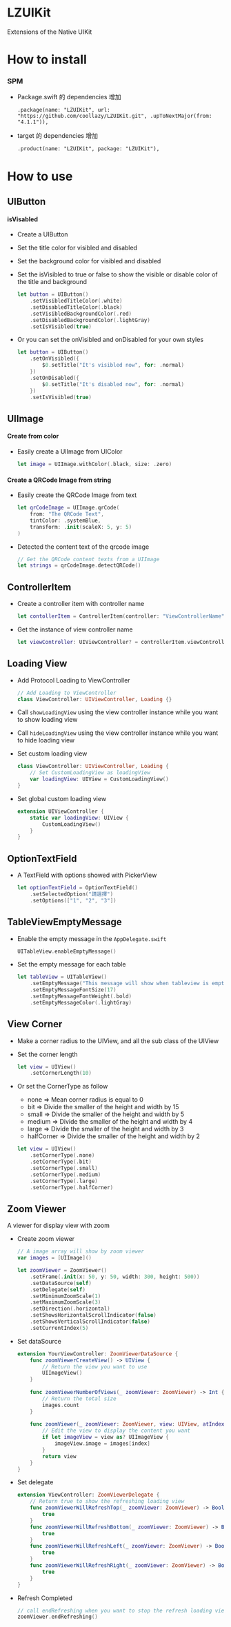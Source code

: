 # LZUIKit

Extensions of the Native UIKit

# How to install

### SPM

- Package.swift 的 dependencies 增加

	```
	.package(name: "LZUIKit", url: "https://github.com/coollazy/LZUIKit.git", .upToNextMajor(from: "4.1.1")),
	```

- target 的 dependencies 增加

	```
	.product(name: "LZUIKit", package: "LZUIKit"),
	```

# How to use

## UIButton

#### isVisabled

- Create a UIButton
- Set the title color for visibled and disabled
- Set the background color for visibled and disabled
- Set the isVisibled to true or false to show the visible or disable color of the title and background

	```swift
	let button = UIButton()
	    .setVisibledTitleColor(.white)
	    .setDisabledTitleColor(.black)
	    .setVisibledBackgroundColor(.red)
	    .setDisabledBackgroundColor(.lightGray)
	    .setIsVisibled(true)
	```

- Or you can set the onVisibled and onDisabled for your own styles

	```swift
	let button = UIButton()
	    .setOnVisibled({
	        $0.setTitle("It's visibled now", for: .normal)
	    })
	    .setOnDisabled({
	        $0.setTitle("It's disabled now", for: .normal)
	    })
	    .setIsVisibled(true)
	```

## UIImage

#### Create from color

- Easily create a UIImage from UIColor

	```swift
	let image = UIImage.withColor(.black, size: .zero)
	```

#### Create a QRCode Image from string

- Easily create the QRCode Image from text

	```swift
	let qrCodeImage = UIImage.qrCode(
	    from: "The QRCode Text",
	    tintColor: .systemBlue,
	    transform: .init(scaleX: 5, y: 5)
	)
	```
- Detected the content text of the qrcode image

	```swift
	// Get the QRCode content texts from a UIImage
	let strings = qrCodeImage.detectQRCode()
	```

## ControllerItem

- Create a controller item with controller name

	```swift
	let contollerItem = ControllerItem(controller: "ViewControllerName", nibName: "NibName")
	```

- Get the instance of view controller name

	```swift
	let viewController: UIViewController? = controllerItem.viewController
	```

## Loading View

- Add Protocol Loading to ViewController

	```swift
	// Add Loading to ViewController
	class ViewController: UIViewController, Loading {}
	```

- Call `showLoadingView` using the view controller instance while you want to show loading view
- Call `hideLoadingView` using the view controller instance while you want to hide loading view
- Set custom loading view

	```swift
	class ViewController: UIViewController, Loading {
		// Set CustomLoadingView as loadingView
		var loadingView: UIView = CustomLoadingView()
	}
	```

- Set global custom loading view

	```swift
	extension UIViewController {
	    static var loadingView: UIView {
	        CustomLoadingView()
	    }
	}
	```


## OptionTextField

- A TextField with options showed with PickerView

	```swift
	let optionTextField = OptionTextField()
	    .setSelectedOption("請選擇")
	    .setOptions(["1", "2", "3"])
	
	```

## TableViewEmptyMessage

- Enable the empty message in the `AppDelegate.swift`

	```swift
	UITableView.enableEmptyMessage()
	```

- Set the empty message for each table

	```swift
	let tableView = UITableView()
	    .setEmptyMessage("This message will show when tableview is empty")
	    .setEmptyMessageFontSize(17)
	    .setEmptyMessageFontWeight(.bold)
	    .setEmptyMessageColor(.lightGray)
	```

## View Corner

- Make a corner radius to the UIView, and all the sub class of the UIView
- Set the corner length

	```swift
	let view = UIView()
	    .setCornerLength(10)
	```

- Or set the CornerType as follow
	- none => Mean corner radius is equal to 0
	- bit => Divide the smaller of the height and width by 15
	- small => Divide the smaller of the height and width by 5
	- medium => Divide the smaller of the height and width by 4
	- large => Divide the smaller of the height and width by 3
	- halfCorner => Divide the smaller of the height and width by 2
	
	```swift
	let view = UIView()
	    .setCornerType(.none)
	    .setCornerType(.bit)
	    .setCornerType(.small)
	    .setCornerType(.medium)
	    .setCornerType(.large)
	    .setCornerType(.halfCorner)
	```

## Zoom Viewer

A viewer for display view with zoom

- Create zoom viewer

	```swift
	// A image array will show by zoom viewer
	var images = [UIImage]()
	
	let zoomViewer = ZoomViewer()
	    .setFrame(.init(x: 50, y: 50, width: 300, height: 500))
	    .setDataSource(self)
	    .setDelegate(self)
	    .setMinimumZoomScale(1)
	    .setMaximumZoomScale(3)
	    .setDirection(.horizontal)
	    .setShowsHorizontalScrollIndicator(false)
	    .setShowsVerticalScrollIndicator(false)
	    .setCurrentIndex(5)
	```

- Set dataSource

	```swift
	extension YourViewController: ZoomViewerDataSource {
	    func zoomViewerCreateView() -> UIView {
	        // Return the view you want to use
	        UIImageView()
	    }
	    
	    func zoomViewerNumberOfViews(_ zoomViewer: ZoomViewer) -> Int {
	        // Return the total size
	        images.count
	    }
	    
	    func zoomViewer(_ zoomViewer: ZoomViewer, view: UIView, atIndex index: Int) -> UIView {
	        // Edit the view to display the content you want
	        if let imageView = view as? UIImageView {
	            imageView.image = images[index]
	        }
	        return view
	    }
	}
	```

- Set delegate

	```swift
	extension ViewController: ZoomViewerDelegate {
	    // Return true to show the refreshing loading view
	    func zoomViewerWillRefreshTop(_ zoomViewer: ZoomViewer) -> Bool {
	        true
	    }
	    func zoomViewerWillRefreshBottom(_ zoomViewer: ZoomViewer) -> Bool {
	        true
	    }
	    func zoomViewerWillRefreshLeft(_ zoomViewer: ZoomViewer) -> Bool {
	        true
	    }
	    func zoomViewerWillRefreshRight(_ zoomViewer: ZoomViewer) -> Bool {
	        true
	    }
	}
	```

- Refresh Completed

	```swift
	// call endRefreshing when you want to stop the refresh loading view
	zoomViewer.endRefreshing()
	```



